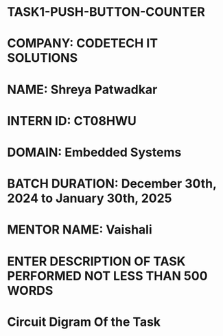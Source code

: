 # TASK1-PUSH-BUTTON-COUNTER
# COMPANY: CODETECH IT SOLUTIONS

# NAME: Shreya Patwadkar

# INTERN ID: CT08HWU

# DOMAIN: Embedded Systems

# BATCH DURATION: December 30th, 2024 to January 30th, 2025

# MENTOR NAME: Vaishali

# ENTER DESCRIPTION OF TASK PERFORMED NOT LESS THAN 500 WORDS

# Circuit Digram Of the Task
